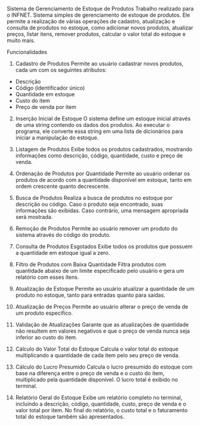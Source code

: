 Sistema de Gerenciamento de Estoque de Produtos
Trabalho realizado para o INFNET. Sistema simples de gerenciamento de estoque de produtos. Ele permite a realização de várias operações de cadastro, atualização e consulta de produtos no estoque, como adicionar novos produtos, atualizar preços, listar itens, remover produtos, calcular o valor total do estoque e muito mais.

Funcionalidades
1. Cadastro de Produtos
Permite ao usuário cadastrar novos produtos, cada um com os seguintes atributos:

- Descrição
- Código (identificador único)
- Quantidade em estoque
- Custo do item
- Preço de venda por item

  
2. Inserção Inicial de Estoque
O sistema define um estoque inicial através de uma string contendo os dados dos produtos. Ao executar o programa, ele converte essa string em uma lista de dicionários para iniciar a manipulação do estoque.

3. Listagem de Produtos
Exibe todos os produtos cadastrados, mostrando informações como descrição, código, quantidade, custo e preço de venda.

4. Ordenação de Produtos por Quantidade
Permite ao usuário ordenar os produtos de acordo com a quantidade disponível em estoque, tanto em ordem crescente quanto decrescente.

5. Busca de Produtos
Realiza a busca de produtos no estoque por descrição ou código. Caso o produto seja encontrado, suas informações são exibidas. Caso contrário, uma mensagem apropriada será mostrada.

6. Remoção de Produtos
Permite ao usuário remover um produto do sistema através do código do produto.

7. Consulta de Produtos Esgotados
Exibe todos os produtos que possuem a quantidade em estoque igual a zero.

8. Filtro de Produtos com Baixa Quantidade
Filtra produtos com quantidade abaixo de um limite especificado pelo usuário e gera um relatório com esses itens.

9. Atualização de Estoque
Permite ao usuário atualizar a quantidade de um produto no estoque, tanto para entradas quanto para saídas.

10. Atualização de Preços
Permite ao usuário alterar o preço de venda de um produto específico.

11. Validação de Atualizações
Garante que as atualizações de quantidade não resultem em valores negativos e que o preço de venda nunca seja inferior ao custo do item.

12. Cálculo do Valor Total do Estoque
Calcula o valor total do estoque multiplicando a quantidade de cada item pelo seu preço de venda.

13. Cálculo do Lucro Presumido
Calcula o lucro presumido do estoque com base na diferença entre o preço de venda e o custo do item, multiplicado pela quantidade disponível. O lucro total é exibido no terminal.

14. Relatório Geral do Estoque
Exibe um relatório completo no terminal, incluindo a descrição, código, quantidade, custo, preço de venda e o valor total por item. No final do relatório, o custo total e o faturamento total do estoque também são apresentados.

